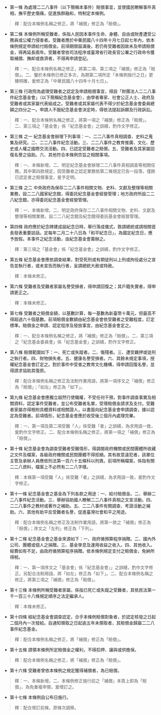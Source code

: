 * 第一條 為處理二二八事件（以下簡稱本事件）賠償事宜，並使國民瞭解事件真相，撫平歷史傷痛，促進族群融和，特制定本條例。

> 釋：配合本條例名稱之修正，將「補償」修正為「賠償」。

* 第二條 本條例所稱受難者，係指人民因本事件生命、身體、自由或財產遭受公務員或公權力侵害者。受難者應於中華民國八十四年十月七日起七年內，依本條例規定申請給付賠償金。前項期限屆滿後，若仍有受難者因故未及申請賠償金，得再延長兩年。受難者曾依司法程序或臺灣省行政長官公署之行政命令獲取補償、撫卹或救濟者，不得再申請登記。

> 釋：一、配合本條例名稱之修正，將第二項、第三項之「補償」修正為「賠償」。二、鑒於本條例已修正多次，為期第二項所定「本條例施行之日」更臻明確，爰修正為「中華民國八十四年十月七日」。

* 第三條 行政院為處理受難者之認定及申請賠償事宜，得設「財團法人二二八事件紀念基金會」（以下簡稱紀念基金會），由學者專家、社會公正人士、政府及受難者或其家屬代表組成之。受難者或其家屬代表不得少於紀念基金會委員總額之四分之一。申請人不服紀念基金會決定時，得依法提起訴願及行政訴訟。

> 釋：一、配合本條例名稱之修正，將第一項之「補償」修正為「賠償」。二、第三項之「基金會」係「紀念基金會」之誤繕，酌作文字修正。

* 第三條 之一 紀念基金會辦理下列事項：一、二二八事件真相調查、史料之蒐集及研究。二、二二八事件紀念活動。三、二二八事件之教育推廣、文化、歷史或人權之國際交流活動。四、已認定受難者之賠償。五、受難者及其家屬回復名譽之協助。六、其他符合本條例宗旨之相關事項。

> 釋：一、本條新增。二、明定紀念基金會辦理二二八事件真相調查等相關任務。其中第四款規定，因受難者之認定業務依第二條規定已告一段落，僅餘已認定者之賠償事宜，爰予定明。

* 第三條 之二 中央政府為保存二二八事件相關文物、史料、文獻及整理等相關業務，設二二八國家紀念館，得委託紀念基金會經營管理；地方政府所設二二八紀念館，亦得委託紀念基金會經營管理。

> 釋：一、本條新增。二、明定政府保存二二八事件相關文物、史料、文獻及整理等相關業務，設二二八紀念館及紀念館得委託基金會經營管理。

* 第四條 政府應於紀念碑建成屆紀念日時，舉行落成儀式，敦請總統或請相關首長發表重要談話。定每年二月二十八日為「和平紀念日」，為國定紀念日，應予放假。本事件之紀念活動，由紀念基金會籌辦之。

> 釋：第三項之「基金會」係「紀念基金會」之誤繕，酌作文字修正。

* 第五條 紀念基金會應依調查結果，對受死刑或有期徒刑以上刑或拘役處分之宣告並執行者，或未宣告而執行者，呈請總統大赦或特赦。

> 釋：本條未修正。

* 第六條 受難者及受難者家屬名譽受損者，得申請回復之；其戶籍失實者，得申請更正之。

> 釋：本條未修正。

* 第七條 受難者之賠償金額，以基數計算，每一基數為新臺幣十萬元，但最高不得超過六十個基數。前項賠償金數額由紀念基金會依受難者之受難程度，訂定標準。賠償金之申請、認定程序及發放事宜，由紀念基金會定之。

> 釋：一、配合本條例名稱之修正，將「補償」修正為「賠償」。二、第三項之「紀念基金委員會」係「紀念基金會」之誤繕，酌作文字修正。

* 第八條 賠償範圍如下：一、死亡或失蹤者。二、傷殘者。三、遭受羈押或徒刑之執行者。四、財物損失者。五、健康名譽受損者。六、其餘未規定事項，授權紀念基金會訂定之。對於事件中受害之教育文化機構，得申請回復名譽，並得請求協助其復原。

> 釋：配合本條例名稱之修正及法制作業用語，將第一項序文之「補償」修正為「賠償」；「如左」修正為「如下」。

* 第九條 紀念基金會應獨立超然行使職權，不受任何干預，對事件調查事實及相關資料，認定事件受難者，並公布受難者名單，受理賠償金請求及支付。受難者家屬亦得檢附具體資料或相關證人，以書面向紀念基金會申請調查，據以認定為受難者。前項情形，紀念基金會應於收受後三個月內處理完畢。

> 釋：一、第一項及第二項受難「人」係受難「者」之誤繕，為求用語一致，爰酌作文字修正。二、配合本條例名稱之修正，將第一項之「補償」修正為「賠償」。

* 第十條 紀念基金會為調查受難者受難情形，得調閱政府機關或民間團體所收藏之文件及檔案，各級政府機關或民間團體不得拒絕。其有故意違犯者，該單位主管及承辦人員應依刑法第一百六十五條科以刑責。前項所稱檔案，係指有關二二八資料，檔案上不必然有二二八字樣。

> 釋：本條第一項受難「人」係受難「者」之誤繕，為求用語一致，爰酌作文字修正。

* 第十一條 紀念基金會之基金為下列各款之用途：一、給付賠償金。二、舉辦二二八事件紀念活動。三、舉辦協助國人瞭解二二八事件真相之文宣活動。四、二二八事件之教材或著作之補助。五、二二八事件有關調查、考證活動之補助。六、其他有助平反受難者名譽，促進臺灣社會和平之用途。

> 釋：配合本條例名稱之修正及法制作業用語，將第一款之「補償」修正為「賠償」；序文之「左列」修正為「下列」。

* 第十二條 紀念基金會之基金來源如下：一、政府循預算程序捐贈。二、國內外公司、團體或個人之捐贈。三、基金孳息及運用收益之收入。四、其他收入。經費如有不足，由政府循預算程序捐贈。依本條例規定支付之賠償金，免納所得稅。

> 釋：一、第一項序文之「基金會」係「紀念基金會」」之誤繕，酌作文字修正。另配合法制用語，將「如左」修正為「如下」。二、配合本條例名稱之修正，將第三項之「補償」修正為「賠償」。

* 第十三條 本條例所稱受難者家屬，係指已死亡或失蹤之受難者，其依民法第一千一百三十八條規定順序之法定繼承人。

> 釋：本條未修正。

* 第十四條 經紀念基金會調查認定，合乎本條例賠償對象者，於認定核發之日起二個月內一次發給。自通知領取之日起逾五年未領取者，其賠償金歸屬二二八事件紀念基金。

> 釋：配合本條例名稱之修正，將「補償」修正為「賠償」。

* 第十五條 請領本條例所定賠償金之權利，不得扣押、讓與或供擔保。

> 釋：配合本條例名稱之修正，將「補償」修正為「賠償」。

* 第十六條 受難者曾依本條例之規定獲得補償者，為已賠償。

> 釋：一、本條新增。二、本條例修正施行前之「補償」本質上即為「賠償」，為免重複申領，爰增訂之。

* 第十七條 本條例自公布日施行。

> 釋：配合增訂前條，原條次調移。

